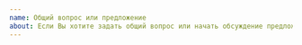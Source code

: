 ```yaml
---
name: Общий вопрос или предложение
about: Если Вы хотите задать общий вопрос или начать обсуждение предложения.
---
```

